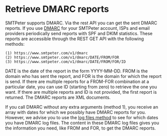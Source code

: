 # Retrieve DMARC reports

SMTPeter supports DMARC. Via the rest API you can get the sent DMARC
reports. If you use [DMARC](dmarc-deployment) for your SMTPeter account, ISPs and
email providers periodically send reports with SPF and DKIM statistics.
These reports are accessible through the REST GET API with the following methods:

```text
(1) https://www.smtpeter.com/v1/dmarc
(2) https://www.smtpeter.com/v1/dmarc/DATE/FROM/FOR
(3) https://www.smtpeter.com/v1/dmarc/DATE/FROM/FOR/ID
```

DATE is the date of the report in the form YYYY-MM-DD. FROM is the
domain who has sent the report, and FOR is the domain for which the report
is send. If there are multiple reports for a FROM-FOR combination at a
particular date, you can use ID (starting from zero) to retrieve the one you
want. If there are multiple reports and ID is not provided, the first report
is returned. The DMARC reports are XML documents.

If you call DMARC without any extra arguments (method 1), you receive
an array with dates for which we possibly have DMARC reports for you. However,
we advise you to use the [log files method](rest-logfiles) to see for which
dates you have DMARC log files. The content in these DMARC
log files gives you the information you need, like FROM and FOR, to get the
DMARC reports.